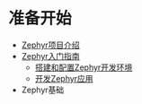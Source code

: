 # 准备开始

* [Zephyr项目介绍](introduction_to_the_zephyr_project.md)
* [Zephyr入门指南](getting_started_guide/README.md)
    * [搭建和配置Zephyr开发环境](getting_started/getting_started_guide/setting_up_for_zephyr_development.md)
    * [开发Zephyr应用](getting_started_guide/developing_zephyr_applications.md)
* Zephyr基础

